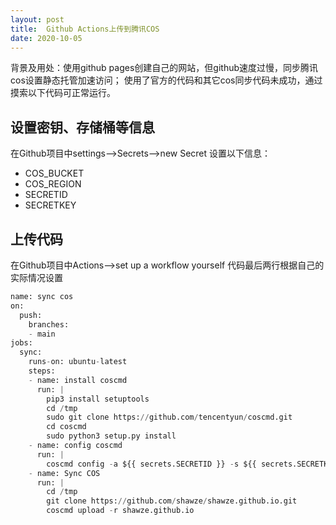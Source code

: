 ```yaml
---
layout: post
title:  Github Actions上传到腾讯COS
date: 2020-10-05
---
```


背景及用处：使用github pages创建自己的网站，但github速度过慢，同步腾讯cos设置静态托管加速访问；
使用了官方的代码和其它cos同步代码未成功，通过摸索以下代码可正常运行。

## 设置密钥、存储桶等信息
在Github项目中settings-->Secrets-->new Secret
设置以下信息：
* COS_BUCKET
* COS_REGION
* SECRETID
* SECRETKEY

## 上传代码
在Github项目中Actions-->set up a workflow yourself
代码最后两行根据自己的实际情况设置

```python
name: sync cos
on: 
  push:
    branches: 
    - main
jobs:
  sync:
    runs-on: ubuntu-latest
    steps:
    - name: install coscmd
      run: |
        pip3 install setuptools
        cd /tmp
        sudo git clone https://github.com/tencentyun/coscmd.git
        cd coscmd
        sudo python3 setup.py install
    - name: config coscmd
      run: | 
        coscmd config -a ${{ secrets.SECRETID }} -s ${{ secrets.SECRETKEY }} -b ${{ secrets.COS_BUCKET }} -r ${{ secrets.COS_REGION }}
    - name: Sync COS
      run: |
        cd /tmp
        git clone https://github.com/shawze/shawze.github.io.git
        coscmd upload -r shawze.github.io 
        
```
